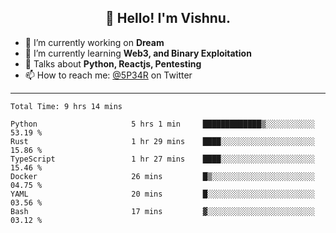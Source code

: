 <h2 align="center">👋 Hello! I'm Vishnu.</h2>


- 🔭 I’m currently working on **Dream**
- 🌱 I’m currently learning **Web3, and Binary Exploitation**
- 💬 Talks about **Python, Reactjs, Pentesting**
- 📫 How to reach me: [@5P34R](https://twitter.com/Vishnu27302693) on Twitter

---
<!--START_SECTION:waka-->

```text
Total Time: 9 hrs 14 mins

Python                     5 hrs 1 min     █████████████▒░░░░░░░░░░░   53.19 %
Rust                       1 hr 29 mins    ████░░░░░░░░░░░░░░░░░░░░░   15.86 %
TypeScript                 1 hr 27 mins    ████░░░░░░░░░░░░░░░░░░░░░   15.46 %
Docker                     26 mins         █▒░░░░░░░░░░░░░░░░░░░░░░░   04.75 %
YAML                       20 mins         █░░░░░░░░░░░░░░░░░░░░░░░░   03.56 %
Bash                       17 mins         ▓░░░░░░░░░░░░░░░░░░░░░░░░   03.12 %
```

<!--END_SECTION:waka-->
